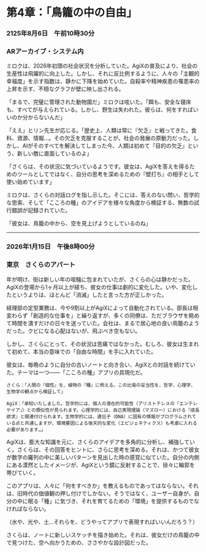 # 第4章：「鳥籠の中の自由」

### 2125年8月6日　午前10時30分
### ARアーカイブ・システム内

ミロクは、2026年初頭の社会状況を分析していた。AgiXの普及により、社会の生産性は飛躍的に向上した。しかし、それに反比例するように、人々の「主観的幸福度」を示す指数は、静かに下降を始めていた。自殺率や精神疾患の罹患率の上昇を示す、不穏なグラフが壁に映し出される。

「まるで、完璧に管理された動物園だ」ミロクは呟いた。「餌も、安全な寝床も、すべてが与えられている。しかし、野生は失われた。彼らは、何をすればいいのか分からないんだ」

「ええ」とリン先生が応じる。「歴史上、人類は常に『欠乏』と戦ってきた。食料、資源、情報…。その欠乏を克服することが、社会の発展の原動力だった。しかし、AIがそのすべてを解決してしまった今、人類は初めて『目的の欠乏』という、新しい敵に直面しているのよ」

「さくらは、その状況に気づいているようです。彼女は、AgiXを答えを得るためのツールとしてではなく、自分の思考を深めるための『壁打ち』の相手として使い始めています」

ミロクは、さくらの対話ログを指し示した。そこには、答えのない問い、哲学的な思索、そして「こころの種」のアイデアを様々な角度から検証する、無数の試行錯誤が記録されていた。

「彼女は、鳥籠の中から、空を見上げようとしているのね」

---

### 2026年1月15日　午後8時00分
### 東京　さくらのアパート

年が明け、街は新しい年の喧騒に包まれていたが、さくらの心は静かだった。AgiXの登場から1ヶ月以上が経ち、彼女の仕事は劇的に変化した。いや、変化したというよりは、ほとんど「消滅」したと言った方が正しかった。

経理部の定型業務は、今や9割以上がAgiXによって自動化されている。部長は相変わらず「創造的な仕事を」と繰り返すが、多くの同僚は、ただブラウザを眺めて時間を潰すだけの日々を送っていた。会社は、まるで居心地の良い鳥籠のようだった。クビになる心配はないが、飛ぶべき空もない。

しかし、さくらにとって、その状況は苦痛ではなかった。むしろ、彼女は生まれて初めて、本当の意味での「自由な時間」を手に入れていた。

彼女は、毎晩のように自分の古いノートと向き合い、AgiXとの対話を続けていた。テーマは一つ——「こころの種」アプリの具現化だ。

`さくら：「人間の『個性』を、植物の『種』に例える。この比喩の妥当性を、哲学、心理学、生物学の観点から検証して」`

`AgiX：「承知いたしました。哲学的には、個人の潜在的可能性（アリストテレスの『エンテレケイア』）との類似性が見られます。心理学的には、自己実現理論（マズロー）における『成長欲求』と関連付けられます。生物学的には、遺伝子（DNA）に固有の情報がプログラムされている点と共通しますが、環境要因による後天的な変化（エピジェネティクス）も考慮に入れる必要があります…」`

AgiXは、膨大な知識を元に、さくらのアイデアを多角的に分析し、補強していく。さくらは、その回答をヒントに、さらに思考を深める。それは、かつて彼女が数字の羅列の中に美しいパターンを見出した時の感覚に似ていた。自分の内側にある漠然としたイメージが、AgiXという鏡に反射することで、徐々に輪郭を帯びていく。

このアプリは、人々に「何をすべきか」を教えるものであってはならない。それは、旧時代の価値観の押し付けでしかない。そうではなく、ユーザー自身が、自分の中に眠る「種」に気づき、それを育てるための「環境」を提供するものでなければならない。

（水や、光や、土…それらを、どうやってアプリで表現すればいいんだろう？）

さくらは、ノートに新しいスケッチを描き始めた。それは、彼女だけの鳥籠の中で見つけた、空へ向かうための、ささやかな設計図だった。
